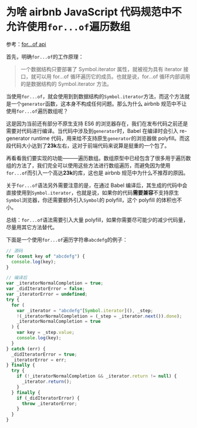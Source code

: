 # 为啥 airbnb JavaScript 代码规范中不允许使用`for...of`遍历数组

参考：[for...of api](http://es6.ruanyifeng.com/#docs/iterator)

首先，明确`for...of`的工作原理：

> 一个数据结构只要部署了 Symbol.iterator 属性，就被视为具有 iterator 接口，就可以用 for...of 循环遍历它的成员。也就是说，for...of 循环内部调用的是数据结构的 Symbol.iterator 方法。

当使用`for...of`，就会使用到到数据结构的`Symbol.iterator`方法，而这个方法就是一个`generator`函数，这本身不构成任何问题。那么为什么 airbnb 规范中不让使用`for...of`遍历数组呢？

这是因为当前还有部分不原生支持 ES6 的浏览器存在，我们在发布代码之前还是需要对代码进行编译。当代码中涉及到`generator`时，Babel 在编译时会引入 re-generator runtime 代码，用来给不支持原生`generator`的浏览器做 polyfill。而这段代码大小达到了**23k**左右，这对于前端代码来说算是挺重的一个包了。

再看看我们要实现的功能———遍历数组。数组原型中已经包含了很多用于遍历数组的方法了，我们完全可以使用这些方法进行数组遍历，而避免因为使用`for...of`而引入一个高达**23k**的库，这也是 airbnb 规范中为什么不推荐的原因。

关于`for...of`语法另外需要注意的是，在通过 Babel 编译后，其生成的代码中会直接使用到`Symbol.iterator`，也就是说，如果你的代码**需要兼容**不支持原生`Symbol`浏览器，你还需要额外引入`Symbol`的 polyfill，这个 polyfill 的体积也不小。

总结：`for...of`语法需要引入大量 polyfill，如果你需要尽可能少的减少代码量，尽量用其它方法替代。

下面是一个使用`for...of`遍历字符串`abcdefg`的例子：

```javascript
// 源码
for (const key of "abcdefg") {
  console.log(key);
}

// 编译后
var _iteratorNormalCompletion = true;
var _didIteratorError = false;
var _iteratorError = undefined;
try {
  for (
    var _iterator = "abcdefg"[Symbol.iterator](), _step;
    !(_iteratorNormalCompletion = (_step = _iterator.next()).done);
    _iteratorNormalCompletion = true
  ) {
    var key = _step.value;
    console.log(key);
  }
} catch (err) {
  _didIteratorError = true;
  _iteratorError = err;
} finally {
  try {
    if (!_iteratorNormalCompletion && _iterator.return != null) {
      _iterator.return();
    }
  } finally {
    if (_didIteratorError) {
      throw _iteratorError;
    }
  }
}
```

